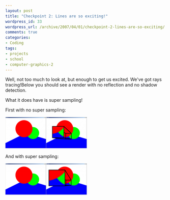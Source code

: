 ```yaml
--- 
layout: post
title: "Checkpoint 2: Lines are so exciting!"
wordpress_id: 33
wordpress_url: /archive/2007/04/01/checkpoint-2-lines-are-so-exciting/
comments: true
categories: 
- Coding
tags: 
- projects
- school
- computer-graphics-2
---
```


Well, not too much to look at, but enough to get us excited. We've got rays tracing!Below you should see a render with no reflection and no shadow detection. 

What it does have is super sampling!

First with no super sampling:

[![RayTracer - Checkpoint 2 No Super Samping](/images/posts/2007/04/render-jaggies.thumbnail.png)](/images/posts/2007/04/render-jaggies.png "RayTracer - Checkpoint 2 No Super Samping")[![RayTracer - Checkpoint 2 No Super Samping w/ Zoom](/images/posts/2007/04/jaggies-compressed.thumbnail.png)](/images/posts/2007/04/jaggies-compressed.png "RayTracer - Checkpoint 2 No Super Samping w/ Zoom")

And with super sampling:

[![RayTracer - Checkpoint 2 Super Samping](/images/posts/2007/04/render-nojaggies.thumbnail.png)](/images/posts/2007/04/render-nojaggies.png "RayTracer - Checkpoint 2 Super Samping")[![RayTracer - Checkpoint 2 Super Samping w/ Zoom](/images/posts/2007/04/nojaggies.thumbnail.png)](/images/posts/2007/04/nojaggies.png "RayTracer - Checkpoint 2 Super Samping w/ Zoom")
